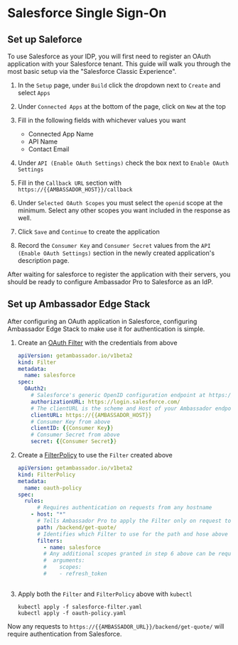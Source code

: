 # Salesforce Single Sign-On

## Set up Saleforce

To use Salesforce as your IDP, you will first need to register an OAuth application with your Salesforce tenant. This guide will walk you through the most basic setup via the "Salesforce Classic Experience".

1. In the `Setup` page, under `Build` click the dropdown next to `Create` and select `Apps`

2. Under `Connected Apps` at the bottom of the page, click on `New` at the top

3. Fill in the following fields with whichever values you want

    - Connected App Name 
    - API Name
    - Contact Email 

4. Under `API (Enable OAuth Settings)` check the box next to `Enable OAuth Settings`

5. Fill in the `Callback URL` section with `https://{{AMBASSADOR_HOST}}/callback`

6. Under `Selected OAuth Scopes` you must select the `openid` scope at the minimum. Select any other scopes you want included in the response as well.

7. Click `Save` and `Continue` to create the application

8. Record the `Consumer Key` and `Consumer Secret` values from the `API (Enable OAuth Settings)` section in the newly created application's description page.

After waiting for salesforce to register the application with their servers, you should be ready to configure Ambassador Pro to Salesforce as an IdP.



## Set up Ambassador Edge Stack

After configuring an OAuth application in Salesforce, configuring Ambassador Edge Stack to make use it for authentication is simple.

1. Create an [OAuth Filter](/reference/filter-reference#filter-type-oauth2) with the credentials from above

    ```yaml
    apiVersion: getambassador.io/v1beta2
    kind: Filter
    metadata:
      name: salesforce
    spec:
      OAuth2:
        # Salesforce's generic OpenID configuration endpoint at https://login.salesforce.com/ will work but you can also use your custom Salesforce domain i.e.: http://datawire.my.salesforce.com
        authorizationURL: https://login.salesforce.com/
        # The clientURL is the scheme and Host of your Ambassador endpoint
        clientURL: https://{{AMBASSADOR_HOST}}
        # Consumer Key from above
        clientID: {{Consumer Key}}
        # Consumer Secret from above
        secret: {{Consumer Secret}}
    ```

2. Create a [FilterPolicy](/reference/filter-reference#filterpolicy-definition) to use the `Filter` created above

    ```yaml
    apiVersion: getambassador.io/v1beta2
    kind: FilterPolicy
    metadata:
      name: oauth-policy
    spec:
      rules:
          # Requires authentication on requests from any hostname
        - host: "*"
          # Tells Ambassador Pro to apply the Filter only on request to the /backend/get-quote/ endpoint from the tour application(https://www.getambassador.io/user-guide/getting-started#3-creating-your-first-service)
          path: /backend/get-quote/
          # Identifies which Filter to use for the path and hose above
          filters:
            - name: salesforce
            # Any additional scopes granted in step 6 above can be requested with the arguments field
            #  arguments:
            #    scopes:
            #    - refresh_token
                
    ```

3. Apply both the `Filter` and `FilterPolicy` above with `kubectl`

    ```
    kubectl apply -f salesforce-filter.yaml
    kubectl apply -f oauth-policy.yaml
    ```

Now any requests to `https://{{AMBASSADOR_URL}}/backend/get-quote/` will require authentication from Salesforce.
